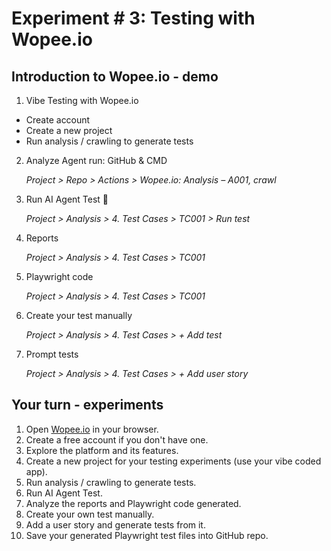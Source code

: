 # Experiment # 3: Testing with Wopee.io

## Introduction to Wopee.io - demo

1. Vibe Testing with Wopee.io

- Create account
- Create a new project
- Run analysis / crawling to generate tests

2. Analyze Agent run: GitHub & CMD

   _Project > Repo > Actions > Wopee.io: Analysis – A001, crawl_

3. Run AI Agent Test 💪

   _Project > Analysis > 4. Test Cases > TC001 > Run test_

4. Reports

   _Project > Analysis > 4. Test Cases > TC001_

5. Playwright code

   _Project > Analysis > 4. Test Cases > TC001_

6. Create your test manually

   _Project > Analysis > 4. Test Cases > + Add test_

7. Prompt tests

   _Project > Analysis > 4. Test Cases > + Add user story_

## Your turn - experiments

1. Open [Wopee.io](https://wopee.io) in your browser.
2. Create a free account if you don't have one.
3. Explore the platform and its features.
4. Create a new project for your testing experiments (use your vibe coded app).
5. Run analysis / crawling to generate tests.
6. Run AI Agent Test.
7. Analyze the reports and Playwright code generated.
8. Create your own test manually.
9. Add a user story and generate tests from it.
10. Save your generated Playwright test files into GitHub repo.
